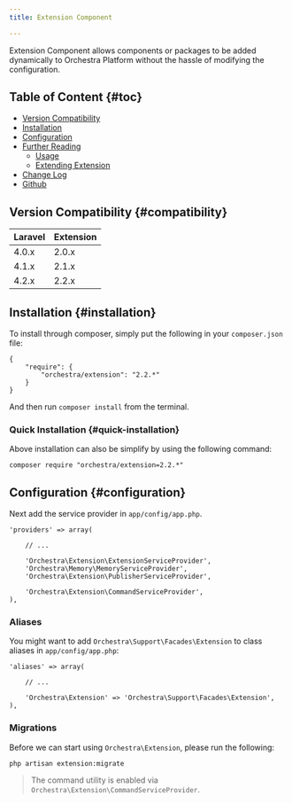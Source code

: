 ```yaml
---
title: Extension Component

---
```


Extension Component allows components or packages to be added dynamically to Orchestra Platform without the hassle of modifying the configuration.

## Table of Content {#toc}

* [Version Compatibility](#compatibility)
* [Installation](#installation)
* [Configuration](#configuration)
* [Further Reading](/docs/2.2/components/extension/usage)
  - [Usage](/docs/2.2/components/extension/usage)
  - [Extending Extension](/docs/2.2/components/extension/extend)
* [Change Log](/docs/2.2/components/extension/changes#v2-2)
* [Github](https://github.com/orchestral/extension)

## Version Compatibility {#compatibility}

Laravel    | Extension
:----------|:----------
 4.0.x     | 2.0.x
 4.1.x     | 2.1.x
 4.2.x     | 2.2.x
 
## Installation {#installation}

To install through composer, simply put the following in your `composer.json` file:

	{
		"require": {
			"orchestra/extension": "2.2.*"
		}
	}

And then run `composer install` from the terminal.

### Quick Installation {#quick-installation}

Above installation can also be simplify by using the following command:

	composer require "orchestra/extension=2.2.*"

## Configuration {#configuration}

Next add the service provider in `app/config/app.php`.

	'providers' => array(

		// ...

		'Orchestra\Extension\ExtensionServiceProvider',
		'Orchestra\Memory\MemoryServiceProvider',
		'Orchestra\Extension\PublisherServiceProvider',

		'Orchestra\Extension\CommandServiceProvider',
	),

### Aliases 

You might want to add `Orchestra\Support\Facades\Extension` to class aliases in `app/config/app.php`:

	'aliases' => array(

		// ...

		'Orchestra\Extension' => 'Orchestra\Support\Facades\Extension',
	),

### Migrations

Before we can start using `Orchestra\Extension`, please run the following:

	php artisan extension:migrate

> The command utility is enabled via `Orchestra\Extension\CommandServiceProvider`.
